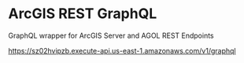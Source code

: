 # ArcGIS REST GraphQL
GraphQL wrapper for ArcGIS Server and AGOL REST Endpoints

https://sz02hvipzb.execute-api.us-east-1.amazonaws.com/v1/graphql
